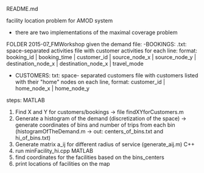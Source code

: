 README.md

facility location problem for AMOD system
- there are two implementations of the maximal coverage problem 

FOLDER 2015-07_FMWorkshop
given the demand file:
-BOOKINGS: .txt: space-separated activities file with  customer activities for each line:
format: booking_id | booking_time | customer_id | source_node_x | source_node_y | destination_node_x | destination_node_x | travel_mode
- CUSTOMERS: txt: space- separated customers file with customers listed with their "home" nodes on each line, format:  customer_id | home_node_x | home_node_y

steps:
MATLAB
1. Find X and Y for customers/bookings -> file findXYforCustomers.m
2. Generate a histogram of the demand (discretization of the space) -> generate coordinates of bins and number of trips from each bin (histogramOfTheDemand.m -> out: centers_of_bins.txt and hi_of_bins.txt)
3. Generate matrix a_ij for different radius of service (generate_aij.m)
C++
4. run minFacility_hi.cpp
MATLAB
5. find coordinates for the facilities based on the bins_centers
6. print locations of facilities on the map

